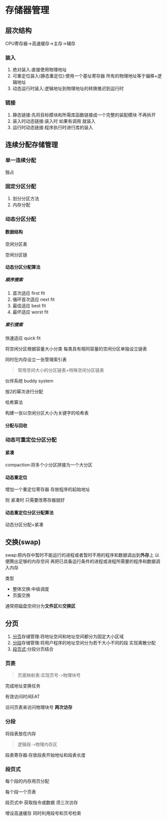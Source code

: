 # 存储器管理

## 层次结构

CPU寄存器->高速缓存->主存->辅存

### 装入

1.  绝对装入:直接使用物理地址
2.  可重定位装入(静态重定位):使用一个基址寄存器 所有的物理地址等于偏移+逻辑地址
3.  动态运行时装入:逻辑地址到物理地址的转换推迟到运行时

### 链接

1.  静态链接:先将目标模块和所需库函数链接成一个完整的装配模块 不再拆开
2.  装入时动态链接:装入时 如果有调用 就装入
3.  运行时动态链接:程序执行时进行库的装入

## 连续分配存储管理

### 单一连续分配

独占

### 固定分区分配

1.  划分分区方法
2.  内存分配

### 动态分区分配

#### 数据结构

空闲分区表

空闲分区链

#### 动态分区分配算法

##### 顺序搜索

1.  首次适应 first fit
2.  循环首次适应 next fit
3.  最佳适应 best fit
4.  最坏适应 worst fit

##### 索引搜索

快速适应 quick fit

将空闲分区根据容量大小分类 每类具有相同容量的空闲分区单独设立链表

同时在内存设立一张管理索引表

>   常用空间大小的分区链表+特殊空闲分区链表



伙伴系统 buddy system

按2的幂次进行分配



哈希算法

构建一张以空闲分区大小为关键字的哈希表

#### 分配与回收

### 动态可重定位分区分配

#### 紧凑

compaction:将多个小分区拼接为一个大分区

#### 动态重定位

增加一个重定位寄存器 存放程序的起始地址

则 紧凑时 只需要改寄存器就好

#### 动态重定位分区分配算法

动态分区分配+紧凑

## 交换(swap)

swap:把内存中暂时不能运行的进程或者暂时不用的程序和数据调出到**外存**上 以便腾出足够的内存空间 再把已具备运行条件的进程或进程所需要的程序和数据调入内存



类型

-   整体交换:中级调度
-   页面交换



通常把磁盘空间分为**文件区**和**交换区**

## 分页

1.  [分页](#页表)存储管理:将地址空间和地址空间都分为固定大小区域
2.  [分段](#分段)存储管理:将用户程序的地址空间分为若干大小不同的段 实现离散分配
3.  [段页式](#段页式):分段分页结合

### 页表

>   页面映射表:实现页号`->`物理块号

完成地址变换任务

有效访问时间EAT

访问页表来访问物理块号 **两次访存**

### 分段

将段表放在内存

>   逻辑段`->`物理内存区

段表寄存器:存放段表开始地址和段表长度

### 段页式

每个段的内存用页分配

每个段一个页表

段页式中 获取指令或数据 须三次访存

增设高速缓存 同时利用段号和页号检索

